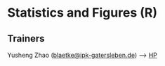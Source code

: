 # Statistics and Figures (R)

## Trainers
Yusheng Zhao (<blaetke@ipk-gatersleben.de>) --> [HP](https://www.ipk-gatersleben.de/en/breeding-research/quantitative-genetics/)
